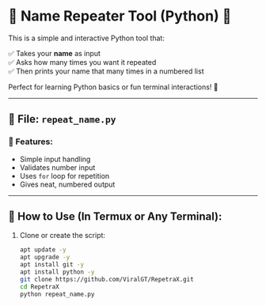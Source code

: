 # 🔁 Name Repeater Tool (Python) 🐍

This is a simple and interactive Python tool that:

✅ Takes your **name** as input  
✅ Asks how many times you want it repeated  
✅ Then prints your name that many times in a numbered list

Perfect for learning Python basics or fun terminal interactions! 🎉

---

## 📂 File: `repeat_name.py`

### 📌 Features:

- Simple input handling
- Validates number input
- Uses `for` loop for repetition
- Gives neat, numbered output

---

## 🚀 How to Use (In Termux or Any Terminal):

1. Clone or create the script:
   ```bash
   apt update -y 
   apt upgrade -y
   apt install git -y
   apt install python -y
   git clone https://github.com/ViralGT/RepetraX.git
   cd RepetraX
   python repeat_name.py
